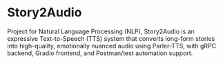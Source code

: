 # Story2Audio
Project for Natural Language Processing (NLP), Story2Audio is an expressive Text-to-Speech (TTS) system that converts long-form stories into high-quality, emotionally nuanced audio using Parler-TTS, with gRPC backend, Gradio frontend, and Postman/test automation support.

